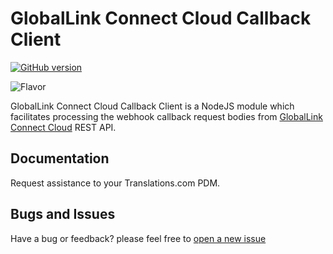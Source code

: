 # GlobalLink Connect Cloud Callback Client

[![GitHub version](https://img.shields.io/badge/version-1.0.0-green.svg)](https://github.com/translations-com/globallink-connect-nodejs-callback)

![Flavor](https://img.shields.io/badge/flavor-nodejs-orange.svg)

GlobalLink Connect Cloud Callback Client is a NodeJS module which facilitates processing the webhook callback request bodies from [GlobalLink Connect Cloud](http://www.translations.com/globallink/products/globallink_connect.html) REST API.

## Documentation

Request assistance to your Translations.com PDM.

## Bugs and Issues

Have a bug or feedback? please feel free to [open a new issue](https://github.com/translations-com/globallink-connect-nodejs-callback/issues/new)



